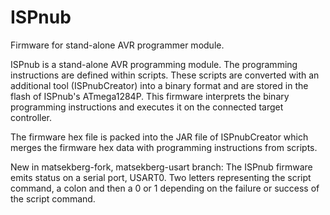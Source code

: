 ISPnub
======

Firmware for stand-alone AVR programmer module.

ISPnub is a stand-alone AVR programming module. The programming instructions
are defined within scripts. These scripts are converted with an additional
tool (ISPnubCreator) into a binary format and are stored in the flash of
ISPnub's ATmega1284P. This firmware interprets the binary programming
instructions and executes it on the connected target controller.
 
The firmware hex file is packed into the JAR file of ISPnubCreator which
merges the firmware hex data with programming instructions from scripts.
 
New in matsekberg-fork, matsekberg-usart branch:
The ISPnub firmware emits status on a serial port, USART0. Two letters representing the script command, a colon and then a 0 or 1 depending on the failure or success of the script command.
